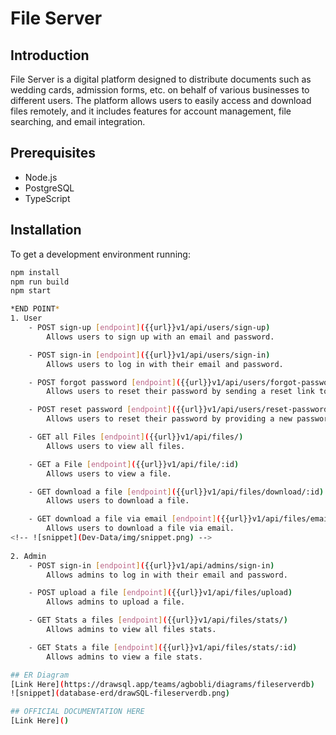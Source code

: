 # File Server

## Introduction

File Server is a digital platform designed to distribute documents such as wedding cards, admission forms, etc. on behalf of various businesses to different users. The platform allows users to easily access and download files remotely, and it includes features for account management, file searching, and email integration.

## Prerequisites

- Node.js
- PostgreSQL
- TypeScript

## Installation

To get a development environment running:

```bash
npm install
npm run build
npm start

*END POINT*
1. User
    - POST sign-up [endpoint]({{url}}v1/api/users/sign-up)
        Allows users to sign up with an email and password.

    - POST sign-in [endpoint]({{url}}v1/api/users/sign-in)
        Allows users to log in with their email and password.

    - POST forgot password [endpoint]({{url}}v1/api/users/forgot-password)
        Allows users to reset their password by sending a reset link to their email.

    - POST reset password [endpoint]({{url}}v1/api/users/reset-password)
        Allows users to reset their password by providing a new password.

    - GET all Files [endpoint]({{url}}v1/api/files/)
        Allows users to view all files.

    - GET a File [endpoint]({{url}}v1/api/file/:id)
        Allows users to view a file.

    - GET download a file [endpoint]({{url}}v1/api/files/download/:id)
        Allows users to download a file.

    - GET download a file via email [endpoint]({{url}}v1/api/files/email:id)
        Allows users to download a file via email.
<!-- ![snippet](Dev-Data/img/snippet.png) -->
  
2. Admin
    - POST sign-in [endpoint]({{url}}v1/api/admins/sign-in)
        Allows admins to log in with their email and password.

    - POST upload a file [endpoint]({{url}}v1/api/files/upload)
        Allows admins to upload a file.

    - GET Stats a files [endpoint]({{url}}v1/api/files/stats/)
        Allows admins to view all files stats.

    - GET Stats a file [endpoint]({{url}}v1/api/files/stats/:id)
        Allows admins to view a file stats.

## ER Diagram
[Link Here](https://drawsql.app/teams/agbobli/diagrams/fileserverdb)
![snippet](database-erd/drawSQL-fileserverdb.png)

## OFFICIAL DOCUMENTATION HERE 
[Link Here]()


    

